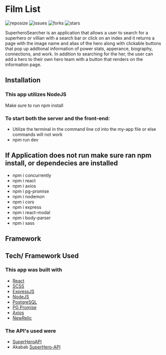 # Film List

![reposize](https://img.shields.io/github/repo-size/savi1623/SuperheroSearcher)
![issues](https://img.shields.io/github/issues/savi1623/SuperheroSearcher)
![forks](https://img.shields.io/github/forks/savi1623/SuperheroSearcher)
![stars](https://img.shields.io/github/stars/savi1623/SuperheroSearcher)

SuperheroSearcher is an application that allows a user to search for a superhero or villian with a search bar or click on an index and it returns a page with the image name and alias of the hero along with clickable buttons that pop up addtional information of power stats, apperance, biography, connections, and work. In addition to searching for the her, the user can add a hero to their own hero team with a button that renders on the information page.

## Installation

### This app utilizes NodeJS

Make sure to run npm install

### To start both the server and the front-end:

- Utilize the terminal in the command line cd into the my-app file or else commands will not work
- npm run dev

## If Application does not run make sure ran npm install, or dependecies are installed

- npm i concurrently
- npm i react
- npm i axios
- npm i pg-promise
- npm i nodemon
- npm i cors
- npm i express
- npm i react-modal
- npm i body-parser
- npm i sass

## Framework

## Tech/ Framework Used

### This app was built with

- [React](https://reactjs.org/)
- [SCSS](https://sass-lang.com/documentation/syntax)
- [ExpressJS](https://expressjs.com/)
- [NodeJS](https://nodejs.org/en/)
- [PostgreSQL](https://www.postgresql.org/)
- [PG Promise](https://www.npmjs.com/package/pg-promise)
- [Axios](https://www.npmjs.com/package/axios)
- [NewRelic](https://newrelic.com/)

### The API's used were

- [SuperHeroAPI](https://superheroapi.com/index.html)
- Akabab [SuperHero-API](https://akabab.github.io/superhero-api/api/)
